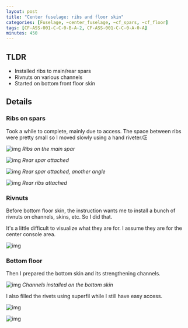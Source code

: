 ```yaml
---
layout: post
title: "Center fuselage: ribs and floor skin"
categories: [Fuselage, ~center_fuselage, ~cf_spars, ~cf_floor]
tags: [CF-ASS-001-C-C-0-B-A-2, CF-ASS-001-C-C-0-A-0-A]
minutes: 450
---
```


## TLDR

- Installed ribs to main/rear spars
- Rivnuts on various channels
- Started on bottom front floor skin

## Details

### Ribs on spars

Took a while to complete, mainly due to access. The space between ribs were pretty small so I moved slowly using a hand riveter.Œ

![img](https://lh3.googleusercontent.com/pw/AP1GczOHRp_WDTE6AnjJVXN-NKDeJTSqSwfui--Esob9WGVhejXrFj7-vnvYh1zXIyX4Bx_9isfa9JNBjS3QN5_NqsU6P7cfUSPpGjdVx-OR-Wpsjv_Z2uw5_MT5Dvun0URzNlzBgVTi17LWP3v1D2JgMVqSwg=w2274-h1712-s-no-gm?authuser=0)
_Ribs on the main spar_

![img](https://lh3.googleusercontent.com/pw/AP1GczN_lqCLJH7oPQkTA20jhORc05s1AlW8hxw4tU3LffzdspfiycPVVnJtugeZHck4mE83UNb2kiaakAn7FysL3W_jZKIBMX60rHlz7Yvyy1zbaHGzcn3vfMr3wwkNTAWiXb5mxEsiF75_FkGe8dF3_pcWDA=w2274-h1712-s-no-gm?authuser=0)
_Rear spar attached_

![img](https://lh3.googleusercontent.com/pw/AP1GczPtA2wng3t0D7yQEBVjTOXhBc7oVgHOHjZl7kqOOx5GKvbKy7DekaDb795o22om3B9Xb2kAeH2DBLybWP9EGJHBxX4wWN-Agokt2tCnRYnkCfoWbPeFwF7Qz-zupFAcEhHx_vvQ2ekhg8UDFtmUjAxSHQ=w2274-h1712-s-no-gm?authuser=0)
_Rear spar attached, another angle_

![img](https://lh3.googleusercontent.com/pw/AP1GczOcEGqGrxONVpF4yuilAfDZr4MJ5AKUM4SUgWd_G6lGG6ukxFwh1YvO_b3f3lHCaAGrQ1n8fQa8GoVJetOoF57IrkYwtpokrxSqC7KHSBzE9jjVHI2rfrNOnYe_DMQoMFdMc5puXwtbicAtbBIv-RIxPw=w2274-h1712-s-no-gm?authuser=0)
_Rear ribs attached_

### Rivnuts

Before bottom floor skin, the instruction wants me to install a bunch of rivnuts on channels, skins, etc. So I did that.

It's a little difficult to visualize what they are for. I assume they are for the center console area.

![img](https://lh3.googleusercontent.com/pw/AP1GczPj5mB-NBbl_DPS5qz-m1AjrpEnaV3gcrX0lbNPsTnqlkg214Wt2C_Clmg4WVpRFoTmL_pj5wgEO48BFUXzzVPiQ7KXKE-_xk3ePV7B48q3v3dFzLoyLzdLyYZxeQy1JCjDSYG4wZlpuC0sUj0LNoxXmA=w2274-h1712-s-no-gm?authuser=0)

### Bottom floor

Then I prepared the bottom skin and its strengthening channels.

![img](https://lh3.googleusercontent.com/pw/AP1GczPX-mu7UouvY3Rv92f5ZrT2aCym2Y6OR60suPy-tkm8PT1TW9ydVyMH2_CTEszOdrTN4B9ignqYspzSe4bdBpAnBVAtlsxRVvFzc9LsPBISuRPFTa5JnHUMKVo2THTa_zmQSxZYZmj0tEjtSwGGaa21pQ=w2274-h1712-s-no-gm?authuser=0)
_Channels installed on the bottom skin_

I also filled the rivets using superfil while I still have easy access.

![img](https://lh3.googleusercontent.com/pw/AP1GczOBsS1vMkdwg0v8cgooaMuPJZboJyquc3uMzHurvZgN9Zm2JpXzHLh0MQL_CXAMOYRAyQaJIsywl4NcaHp26urXgLtgNXXVOXDdUe6DV2JdVy9hDdcfjoaSHTOzq4yJ2z5UckwWDJmXW28ozRTaigx_vg=w1290-h1712-s-no-gm?authuser=0)

![img](https://lh3.googleusercontent.com/pw/AP1GczOOxN6BjBECRw1hQwyX8bUnolBzzJcz7Db8SgwVtpUkFjhVjR1MFgUVE9Da7zVkWhm_gQzn5R5RSlpuF6O4Mh6XlSDWoQdEHoBKtH6Ypj0AAH4rNOe_Oe0s5StR7tTYwDJKgG50q63xxln8FTBDCugXXA=w1290-h1712-s-no-gm?authuser=0)
